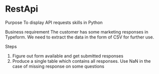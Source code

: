 # RestApi

Purpose
To display API requests skills in Python

Business requirement
The customer has some marketing responses in Typeform. We need to extract the data in the form of CSV for further use.

Steps
1.	Figure out form available and get submitted responses
2.	Produce a single table which contains all responses. Use NaN in the case of missing response on some questions
